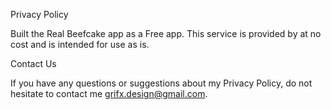 Privacy Policy

Built the Real Beefcake app as a Free app. This service is provided by at no cost and is intended for use as is.

Contact Us

If you have any questions or suggestions about my Privacy Policy, do not hesitate to contact me grifx.design@gmail.com.
